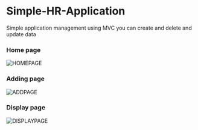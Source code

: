 # Simple-HR-Application
Simple application management using MVC 
you can create and delete and update data 

<h3>Home page</h3>

![HOMEPAGE](https://user-images.githubusercontent.com/118932313/208301457-69a3dd67-17a5-44c8-a30d-a2b41c192759.PNG)

<h3>Adding page</h3>

![ADDPAGE](https://user-images.githubusercontent.com/118932313/208301458-c1a52086-6308-49ed-9d45-d0fad3ea5770.PNG)

<h3>Display page</h3>

![DISPLAYPAGE](https://user-images.githubusercontent.com/118932313/208301460-d92347ec-2334-4b33-b7b6-323c9fc7f513.PNG)
